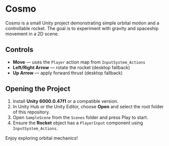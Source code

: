 # Cosmo

Cosmo is a small Unity project demonstrating simple orbital motion and a controllable rocket. The goal is to experiment with gravity and spaceship movement in a 2D scene.

## Controls
- **Move** &mdash; uses the `Player` action map from `InputSystem_Actions`
- **Left/Right Arrow** &mdash; rotate the rocket (desktop fallback)
- **Up Arrow** &mdash; apply forward thrust (desktop fallback)

## Opening the Project
1. Install **Unity 6000.0.47f1** or a compatible version.
2. In Unity Hub or the Unity Editor, choose **Open** and select the root folder of this repository.
3. Open `SampleScene` from the `Scenes` folder and press Play to start.
4. Ensure the **Rocket** object has a `PlayerInput` component using `InputSystem_Actions`.

Enjoy exploring orbital mechanics!
